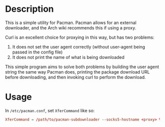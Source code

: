 # Description

This is a simple utility for Pacman. Pacman allows for an external downloader, and the Arch wiki recommends this if using a proxy. 

Curl is an excellent choice for proxying in this way, but has two problems:
1. It does not set the user agent correctly (without user-agent being passed in the config file)
2. It does not print the name of what is being downloaded

This simple program aims to solve both problems by building the user agent string the same way Pacman does, printing the package download URL before downloading, and then invoking curl to perform the download.

# Usage

In `/etc/pacman.conf`, set `XferCommand` like so:
```conf
XferCommand = /path/to/pacman-subdownloader --socks5-hostname <proxy> %u %o
```
